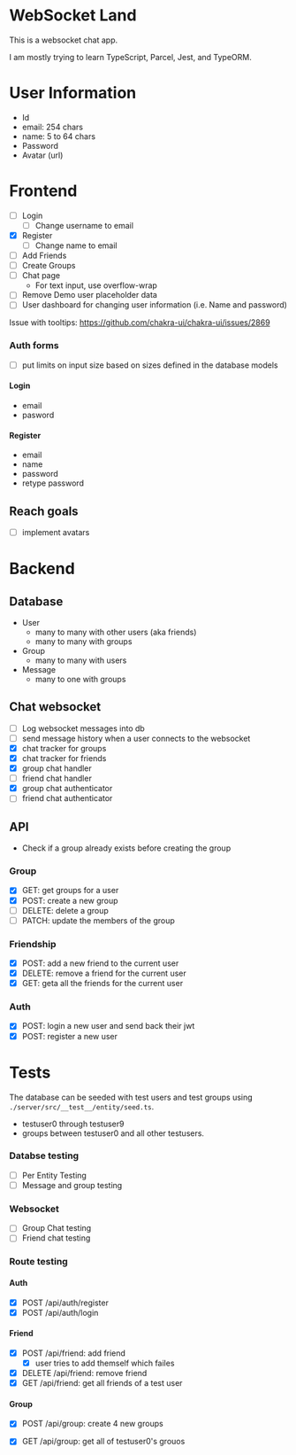 # WebSocket Land

This is a websocket chat app.

I am mostly trying to learn TypeScript, Parcel, Jest, and TypeORM.

# User Information

* Id
* email: 254 chars 
* name: 5 to 64 chars
* Password 
* Avatar (url)

# Frontend

- [ ] Login
    * [ ] Change username to email
- [x] Register
    * [ ] Change name to email
- [ ] Add Friends
- [ ] Create Groups
- [ ] Chat page
    - For text input, use overflow-wrap
- [ ] Remove Demo user placeholder data
- [ ] User dashboard for changing user information (i.e. Name and password)

Issue with tooltips: https://github.com/chakra-ui/chakra-ui/issues/2869

### Auth forms

* [ ] put limits on input size based on sizes defined in the database models 

#### Login
* email
* pasword

#### Register
* email
* name 
* password
* retype password

## Reach goals
- [ ] implement avatars

# Backend

## Database

* User
    - many to many with other users (aka friends)
    - many to many with groups
* Group
    - many to many with users
* Message
    - many to one with groups

## Chat websocket

- [ ] Log websocket messages into db
- [ ] send message history when a user connects to the websocket
- [x] chat tracker for groups
- [x] chat tracker for friends
- [x] group chat handler
- [ ] friend chat handler
- [x] group chat authenticator
- [ ] friend chat authenticator

## API

* Check if a group already exists before creating the group

### Group

- [x] GET: get groups for a user
- [x] POST: create a new group
- [ ] DELETE: delete a group
- [ ] PATCH: update the members of the group

### Friendship
- [x] POST: add a new friend to the current user
- [x] DELETE: remove a friend for the current user
- [x] GET: geta all the friends for the current user

### Auth
- [x] POST: login a new user and send back their jwt
- [x] POST: register a new user

# Tests

The database can be seeded with test users and test groups using `./server/src/__test__/entity/seed.ts`.
* testuser0 through testuser9
* groups between testuser0 and all other testusers.

### Databse testing

- [ ] Per Entity Testing
- [ ] Message and group testing

### Websocket

- [ ] Group Chat testing
- [ ] Friend chat testing

### Route testing

#### Auth

- [x] POST /api/auth/register
- [x] POST /api/auth/login 

#### Friend

- [x] POST /api/friend: add friend
    - [x] user tries to add themself which failes
- [x] DELETE /api/friend: remove friend
- [x] GET /api/friend: get all friends of a test user

#### Group

- [x] POST /api/group: create 4 new groups
- [x] GET /api/group: get all of testuser0's grouos 

